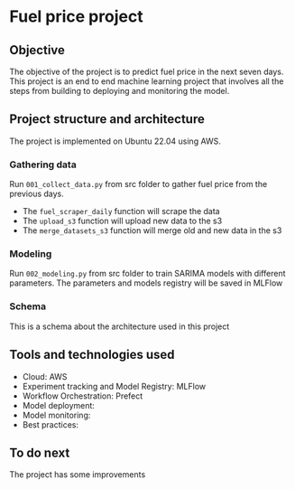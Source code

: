 # Fuel price project

## Objective
The objective of the project is to predict fuel price in the next seven days. This project is an end to end machine learning project that involves all the steps from building to deploying and monitoring the model. 

## Project structure and architecture
The project is implemented on Ubuntu 22.04 using AWS. 

### Gathering data
Run `001_collect_data.py` from src folder to gather fuel price from the previous days.
- The `fuel_scraper_daily` function will scrape the data
- The `upload_s3` function will upload new data to the s3
- The `merge_datasets_s3` function will merge old and new data in the s3

### Modeling
Run `002_modeling.py` from src folder to train SARIMA models with different parameters. The parameters and models registry will be saved in MLFlow

### Schema 
This is a schema about the architecture used in this project

## Tools and technologies used
- Cloud: AWS
- Experiment tracking and Model Registry: MLFlow
- Workflow Orchestration: Prefect
- Model deployment:
- Model monitoring: 
- Best practices: 

## To do next
The project has some improvements
